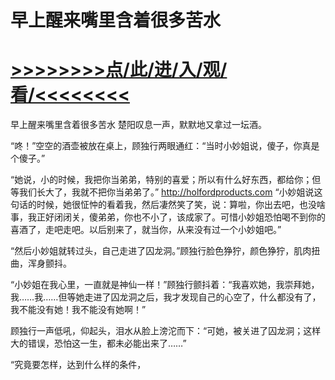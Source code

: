 # 早上醒来嘴里含着很多苦水

# <a href="https://https://github.com/kiuhd/dfrw/issues/1">>>>>>>>>点/此/进/入/观/看/<<<<<<<<</a>

早上醒来嘴里含着很多苦水
楚阳叹息一声，默默地又拿过一坛酒。

“咚！”空空的酒壶被放在桌上，顾独行两眼通红：“当时小妙姐说，傻子，你真是个傻子。”

“她说，小的时候，我把你当弟弟，特别的喜爱；所以有什么好东西，都给你；但等我们长大了，我就不把你当弟弟了。”
http://holfordproducts.com
“小妙姐说这句话的时候，她很怔忡的看着我，然后凄然笑了笑，说：算啦，你出去吧，也没啥事，我正好闭闭关，傻弟弟，你也不小了，该成家了。可惜小妙姐恐怕喝不到你的喜酒了，走吧走吧。以后别来了，就当你，从来没有过一个小妙姐吧。”

“然后小妙姐就转过头，自己走进了囚龙洞。”顾独行脸色狰狞，颜色狰狞，肌肉扭曲，浑身颤抖。

“小妙姐在我心里，一直就是神仙一样！”顾独行颤抖着：“我喜欢她，我崇拜她，我……我……但等她走进了囚龙洞之后，我才发现自己的心空了，什么都没有了，我不能没有她！我不能没有她啊！”

顾独行一声低吼，仰起头，泪水从脸上滂沱而下：“可她，被关进了囚龙洞；这样大的错误，恐怕这一生，都未必能出来了……”

“究竟要怎样，达到什么样的条件，
